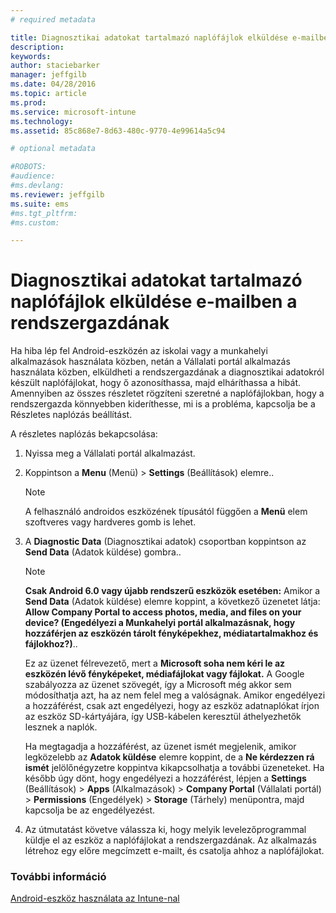 ```yaml
---
# required metadata

title: Diagnosztikai adatokat tartalmazó naplófájlok elküldése e-mailben a rendszergazdának | Microsoft Intune
description:
keywords:
author: staciebarker
manager: jeffgilb
ms.date: 04/28/2016
ms.topic: article
ms.prod:
ms.service: microsoft-intune
ms.technology:
ms.assetid: 85c868e7-8d63-480c-9770-4e99614a5c94

# optional metadata

#ROBOTS:
#audience:
#ms.devlang:
ms.reviewer: jeffgilb
ms.suite: ems
#ms.tgt_pltfrm:
#ms.custom:

---
```



# Diagnosztikai adatokat tartalmazó naplófájlok elküldése e-mailben a rendszergazdának

Ha hiba lép fel Android-eszközén az iskolai vagy a munkahelyi alkalmazások használata közben, netán a Vállalati portál alkalmazás használata közben, elküldheti a rendszergazdának a diagnosztikai adatokról készült naplófájlokat, hogy ő azonosíthassa, majd elháríthassa a hibát. Amennyiben az összes részletet rögzíteni szeretné a naplófájlokban, hogy a rendszergazda könnyebben kideríthesse, mi is a probléma, kapcsolja be a Részletes naplózás beállítást.

A részletes naplózás bekapcsolása:

1.  Nyissa meg a Vállalati portál alkalmazást.

2.  Koppintson a **Menu** (Menü) &gt;  **Settings** (Beállítások) elemre..

    > [!NOTE] 
    > A felhasználó androidos eszközének típusától függően a **Menü** elem szoftveres vagy hardveres gomb is lehet.

3.  A **Diagnostic Data** (Diagnosztikai adatok) csoportban koppintson az **Send Data** (Adatok küldése) gombra..

    > [!NOTE]
    > **Csak Android 6.0 vagy újabb rendszerű eszközök esetében:** Amikor a **Send Data** (Adatok küldése) elemre koppint, a következő üzenetet látja: **Allow Company Portal to access photos, media, and files on your device? (Engedélyezi a Munkahelyi portál alkalmazásnak, hogy hozzáférjen az eszközén tárolt fényképekhez, médiatartalmakhoz és fájlokhoz?)**.. 

    Ez az üzenet félrevezető, mert a **Microsoft soha nem kéri le az eszközén lévő fényképeket, médiafájlokat vagy fájlokat.** A Google szabályozza az üzenet szövegét, így a Microsoft még akkor sem módosíthatja azt, ha az nem felel meg a valóságnak.  Amikor engedélyezi a hozzáférést, csak azt engedélyezi, hogy az eszköz adatnaplókat írjon az eszköz SD-kártyájára, így USB-kábelen keresztül áthelyezhetők lesznek a naplók.

    Ha megtagadja a hozzáférést, az üzenet ismét megjelenik, amikor legközelebb az **Adatok küldése** elemre koppint, de a **Ne kérdezzen rá ismét** jelölőnégyzetre koppintva kikapcsolhatja a további üzeneteket.  Ha később úgy dönt, hogy engedélyezi a hozzáférést, lépjen a **Settings** (Beállítások) &gt; **Apps** (Alkalmazások) &gt; **Company Portal** (Vállalati portál) &gt; **Permissions** (Engedélyek) &gt; **Storage** (Tárhely) menüpontra, majd kapcsolja be az engedélyezést.

4.  Az útmutatást követve válassza ki, hogy melyik levelezőprogrammal küldje el az eszköz a naplófájlokat a rendszergazdának. Az alkalmazás létrehoz egy előre megcímzett e-mailt, és csatolja ahhoz a naplófájlokat.


### További információ
[Android-eszköz használata az Intune-nal](using-your-android-device-with-intune.md)

<!--HONumber=May16_HO1-->


